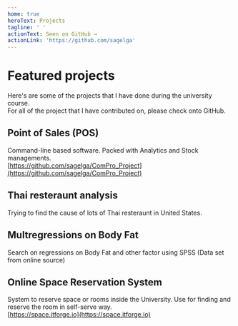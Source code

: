 ```yaml
---
home: true
heroText: Projects
tagline: ' '
actionText: Seen on GitHub →
actionLink: 'https://github.com/sagelga'
---
```

# Featured projects
Here's are some of the projects that I have done during the university course.<br>
For all of the project that I have contributed on, please check onto GitHub.

## Point of Sales (POS)
Command-line based software. Packed with Analytics and Stock managements.<br>
[https://github.com/sagelga/ComPro_Project](https://github.com/sagelga/ComPro_Project)

## Thai resteraunt analysis
Trying to find the cause of lots of Thai resteraunt in United States.

## Multregressions on Body Fat
Search on regressions on Body Fat and other factor using SPSS (Data set from online source)

## Online Space Reservation System
System to reserve space or rooms inside the University. Use for finding and reserve the room in self-serve way.<br>
[https://space.itforge.io](https://space.itforge.io)
